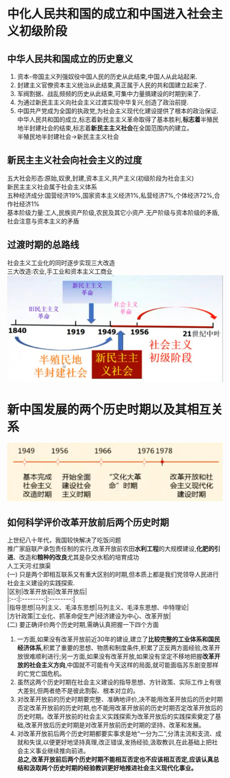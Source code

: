 # 中化人民共和国的成立和中国进入社会主义初级阶段  
## 中华人民共和国成立的历史意义  
1. 资本-帝国主义列强奴役中国人民的历史从此结束,中国人从此站起来.  
2. 封建主义官僚资本主义统治从此结束,真正属于人民的共和国建立起来了.  
3. 军阀割据、战乱频频的历史从此结束,可集中力量搞建设的时期到来了.  
4. 为通过新民主主义向社会主义过渡实现中华复兴,创造了政治前提.  
5. 中国共产党成为全国的执政党,为社会主义现代化建设提供了根本的政治保证.  
中华人民共和国的成立,标志着新民主主义革命取得了基本胜利,**标志着**半殖民地半封建社会的结束,标志着**新民主主义社会**在全国范围内的建立。  
半殖民地半封建社会→新民主主义社会  
## 新民主主义社会向社会主义的过度  
五大社会形态:原始,奴隶,封建,资本主义,共产主义(初级阶段为社会主义)  
新民主主义社会属于社会主义体系  
五种经济成分:国营经济19%,国家资本主义经济1%,私营经济7%,个体经济72%,合作社经济1%  
基本阶级力量:工人,民族资产阶级,农民及其它小资产.无产阶级与资本阶级的矛盾,社会注意与资本主义的矛盾  
## 过渡时期的总路线  
社会主义工业化的同时逐步实现三大改造  
三大改造:农业,手工业和资本主义工商业  
![中国进入社会主义初级阶段](Image/TimerShaft_nature.png)  
# 新中国发展的两个历史时期以及其相互关系  
![中国发展的历史阶段](Image/TimerShaft_period.png)  
## 如何科学评价改革开放前后两个历史时期  
上世纪八十年代，我国较快解决了吃饭问题  
推广家庭联产承包责任制的实行,改革开放前农田**水利工程**的大规模建设,**化肥的引进**、改造和**粮种的改良**尤其是杂交水稻的培育成功  
人工天河:红旗渠  
(一)  只是两个即相互联系又有重大区别的时期,但本质上都是我们党领导人民进行社会主义建设的实践探索.  
|区别|改革开放前|改革开放后|  
|:--:|:--------:|:--------:|  
|指导思想|马列主义、毛泽东思想|马列主义、毛泽东思想、中特理论|  
|方针政策|工业化、抓革命促生产|经济建设为中心、改革开放|  
(二)  要正确评价两个历史时期,需确认真把握一下四个方面  
1. 一方面,如果没有改革开放前近30年的建设,建立了**比较完整的工业体系和国民经济体系**,积累了重要的思想、物质和制度条件,积累了正反两方面经验,改革开放很难顺利进行;另一方面,如果没有改革开放,如果没有坚定不移地把握**改革开放的社会主义方向**,中国就不可能有今天这样的局面,就可能面临苏东剧变那样的亡党亡国危机。
2. 虽然这两个历史时期在社会主义建设的指导思想、方针政策、实际工作上有很大差别,但两者绝不是彼此割裂、根本对立的。  
3. 对改革开放前的历史时期要完整、准确地评价,决不能用改革开放后的历史时期否定改革开放前的历史时期,也不能用改革开放前的历史时期否定改革开放后的历史时期。改革开放前的社会主义实践探索为改革开放后的实践探索奠定了基础,改革开放后历史时期是对改革开放前历史时期的坚持、改革和发展。  
4. 对改革开放前后两个历史时期都要实事求是地“一分为二”,分清主流和支流、成就和失误,以便更好地坚持真理,改正错误,发扬经验,汲取教训,在此基础上把社会主义事业继续推向前进。  
**总之,改革开放前后两个历史时期不能相互否定也不应该相互否定,应该认真总结和汲取两个历史时期的经验教训更好地推进社会主义现代化事业。**  


